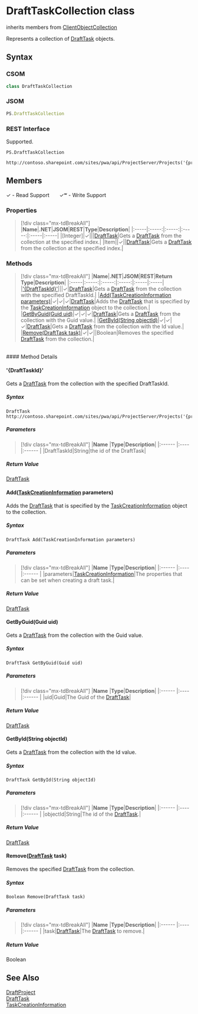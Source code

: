 [comment]: # (Name:DraftTaskCollection)
[comment]: # (Name:Microsoft.ProjectServer.DraftTaskCollection)
[comment]: # (Type:class)
[comment]: # (Status:Verified)

# <a name="name"></a>DraftTaskCollection class

inherits members from [ClientObjectCollection<DraftTask>](https://msdn.microsoft.com/EN-US/library/ee539303)<br/>

<a name="description"></a>Represents a collection of [DraftTask](DraftTask.md) objects.

## <a name="syntax"></a>Syntax

### CSOM

```cs
class DraftTaskCollection 
```
### JSOM

```javascript
PS.DraftTaskCollection
```
### REST Interface

Supported.

```
PS.DraftTaskCollection

http://contoso.sharepoint.com/sites/pwa/api/ProjectServer/Projects('{projectid}')/Draft/Tasks
```

## <a name="members"></a>Members


&#x2713; - Read Support &nbsp;&nbsp;&nbsp;&nbsp;&nbsp;&nbsp;&#x2713;&#x02B7; - Write Support

### <a name="properties"></a>Properties
> [!div class="mx-tdBreakAll"]
|**Name**|**.NET**|**JSOM**|**REST**|**Type**|**Description**|
|:-----|:-----:|:-----:|:-----:|:-----|:-----|
|<a name="[Integer]"></a>[Integer]|&#x2713;|||[DraftTask](DraftTask.md)|Gets a [DraftTask](DraftTask.md) from the collection at the specified index.|
|<a name="Item"></a>Item||&#x2713;||[DraftTask](DraftTask.md)|Gets a [DraftTask](DraftTask.md) from the collection at the specified index.|

### <a name="methods"></a>Methods
> [!div class="mx-tdBreakAll"]
|**Name**|**.NET**|**JSOM**|**REST**|**Return Type**|**Description**|
|:-----|:-----:|:-----:|:-----:|:-----|:-----|
|[&#39;{DraftTaskId}&#39;](#&#39;{DraftTaskId}&#39;)|||&#x2713;|[DraftTask](DraftTask.md)|Gets a [DraftTask](DraftTask.md) from the collection with the specified DraftTaskId.|
|[Add(TaskCreationInformation parameters)](#Add_[TaskCreationInformation]_TaskCreationInformation.md__parameters_)|&#x2713;|&#x2713;|&#x2713;|[DraftTask](DraftTask.md)|Adds the [DraftTask](DraftTask.md) that is specified by the [TaskCreationInformation](TaskCreationInformation.md) object to the collection.|
|[GetByGuid(Guid uid)](#GetByGuid_Guid_uid_)|&#x2713;|&#x2713;|&#x2713;|[DraftTask](DraftTask.md)|Gets a [DraftTask](DraftTask.md) from the collection with the Guid value.|
|[GetById(String objectId)](#GetById_String_objectId_)|&#x2713;|&#x2713;|&#x2713;|[DraftTask](DraftTask.md)|Gets a [DraftTask](DraftTask.md) from the collection with the Id value.|
|[Remove(DraftTask task)](#Remove_[DraftTask]_DraftTask.md__task_)|&#x2713;|&#x2713;||Boolean|Removes the specified [DraftTask](DraftTask.md) from the collection.|

<br/>
#### Method Details

#### <a name="&#39;{DraftTaskId}&#39;"></a>&#39;{DraftTaskId}&#39;
 
Gets a [DraftTask](DraftTask.md) from the collection with the specified DraftTaskId.

##### Syntax

```
DraftTask http://contoso.sharepoint.com/sites/pwa/api/ProjectServer/Projects('{projectid}')/Draft/Tasks('{DraftTaskId}')
```

##### Parameters
> [!div class="mx-tdBreakAll"]
|**Name** |**Type**|**Description**|
|:------ |:----|:------ |
|DraftTaskId|String|the id of the DraftTask|

##### Return Value

[DraftTask](DraftTask.md)

#### <a name="Add_[TaskCreationInformation]_TaskCreationInformation.md__parameters_"></a>Add([TaskCreationInformation](TaskCreationInformation.md) parameters)
 
Adds the [DraftTask](DraftTask.md) that is specified by the [TaskCreationInformation](TaskCreationInformation.md) object to the collection.

##### Syntax

```
DraftTask Add(TaskCreationInformation parameters)
```

##### Parameters
> [!div class="mx-tdBreakAll"]
|**Name** |**Type**|**Description**|
|:------ |:----|:------ |
|parameters|[TaskCreationInformation](TaskCreationInformation.md)|The properties that can be set when creating a draft task.|

##### Return Value

[DraftTask](DraftTask.md)

#### <a name="GetByGuid_Guid_uid_"></a>GetByGuid(Guid uid)
 
Gets a [DraftTask](DraftTask.md) from the collection with the Guid value.

##### Syntax

```
DraftTask GetByGuid(Guid uid)
```

##### Parameters
> [!div class="mx-tdBreakAll"]
|**Name** |**Type**|**Description**|
|:------ |:----|:------ |
|uid|Guid|The Guid of the [DraftTask](DraftTask.md)|

##### Return Value

[DraftTask](DraftTask.md)

#### <a name="GetById_String_objectId_"></a>GetById(String objectId)
 
Gets a [DraftTask](DraftTask.md) from the collection with the Id value.

##### Syntax

```
DraftTask GetById(String objectId)
```

##### Parameters
> [!div class="mx-tdBreakAll"]
|**Name** |**Type**|**Description**|
|:------ |:----|:------ |
|objectId|String|The id of the [DraftTask](DraftTask.md).|

##### Return Value

[DraftTask](DraftTask.md)

#### <a name="Remove_[DraftTask]_DraftTask.md__task_"></a>Remove([DraftTask](DraftTask.md) task)
 
Removes the specified [DraftTask](DraftTask.md) from the collection.

##### Syntax

```
Boolean Remove(DraftTask task)
```

##### Parameters
> [!div class="mx-tdBreakAll"]
|**Name** |**Type**|**Description**|
|:------ |:----|:------ |
|task|[DraftTask](DraftTask.md)|The [DraftTask](DraftTask.md) to remove.|

##### Return Value

Boolean

## <a name="seeAlso"></a>See Also

[DraftProject](DraftProject.md)<br/>
[DraftTask](DraftTask.md)<br/>
[TaskCreationInformation](TaskCreationInformation.md)<br/>
